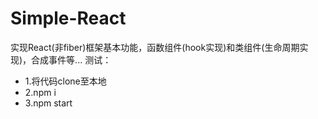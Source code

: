 # Simple-React
实现React(非fiber)框架基本功能，函数组件(hook实现)和类组件(生命周期实现)，合成事件等...
测试：
- 1.将代码clone至本地
- 2.npm i
- 3.npm start
